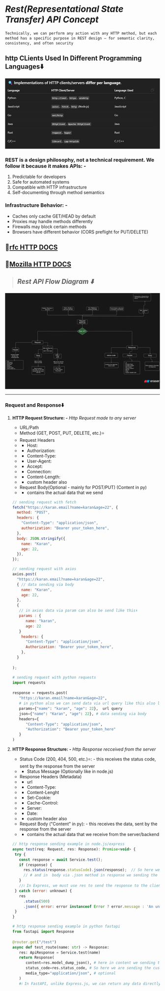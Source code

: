 # **_Rest(Representational State Transfer) API Concept_**

```text
Technically, we can perform any action with any HTTP method, but each method has a specific purpose in REST design — for semantic clarity, consistency, and often security
```

## **http CLients Used In Different Programming Languages⬇️**

![httpCLientsUsedInDifferentProgrammingLang](./imgs/httpClients.png)

### REST is a design philosophy, not a technical requirement. We follow it because it makes APIs: -

1. Predictable for developers
2. Safe for automated systems
3. Compatible with HTTP infrastructure
4. Self-documenting through method semantics

### Infrastructure Behavior: -

- Caches only cache GET/HEAD by default
- Proxies may handle methods differently
- Firewalls may block certain methods
- Browsers have different behavior (CORS preflight for PUT/DELETE)

## **🔗[rfc HTTP DOCS](https://datatracker.ietf.org/doc/html/rfc7231)**

## **🔗[Mozilla HTTP DOCS](https://developer.mozilla.org/en-US/docs/Web/HTTP)**

> ## **_Rest API Flow Diagram ⬇️_**

![Rest API Flow Diagram](./imgs/restapiflowdiagram.svg)

---

### **Request and Response⬇️**

1. **HTTP Request Structure: -** _Http Request made to any server_

   - URL/Path
   - Method (GET, POST, PUT, DELETE, etc.)⭐
   - Request Headers
   - - Host:
   - - Authorization:
   - - Content-Type:
   - - User-Agent:
   - - Accept:
   - - Connection:
   - - Content-Length:
   - - custom header also
   - Request Body(Optional - mainly for POST/PUT) (Content in py)
   - - contains the actual data that we send

   ```js
   // sending request with fetch
   fetch("https://karan.email?name=karan&age=22", {
     method: "POST",
     headers: {
       "Content-Type": "application/json",
       authorization: "Bearer your_token_here",
     },
     body: JSON.stringify({
       name: "Karan",
       age: 22,
     }),
   });
   ```

   ```js
   // sending request with axios
   axios.post(
     "https://karan.email?name=karan&age=22",
     { // data sending via body
       name: "Karan",
       age: 22,
     },
     {
      // in axios data via param can also be send like this⬇️
      params : {
         name: "karan",
         age: 22
      }
       headers: {
         "Content-Type": "application/json",
         Authorization: "Bearer your_token_here",
       },
     }

   );
   ```

   ```py
   # sending request with python requests
   import requests

   response = requests.post(
      "https://karan.email?name=karan&age=22",
      # in python also we can send data via url query like this also like axios⬇️
      params={"name": "karan", "age": 22},  url query
      json={"name": "Karan", "age": 22}, # data sending via body
      headers={
         "Content-Type": "application/json",
         "Authorization": "Bearer your_token_here"
      }
   )
   ```

2. **HTTP Response Structure: -** _Http Response recceived from the server_

   - Status Code (200, 404, 500, etc.)⭐: - this receives the status code, sent by the response from the server
   - - Status Message (Optionally like in node.js)
   - Response Headers (Metadata)
   - - url
   - - Content-Type:
   - - Content-Lenght
   - - Set-Cookie:
   - - Cache-Control:
   - - Server:
   - - Date:
   - - custom header also
   - Request Body ("Content" in py): - this receives the data, sent by the response from the server
   - - contains the actual data that we receive from the server/backend

   ```js
   // http response sending example in node.js/express
   async test(req: Request, res: Response): Promise<void> {
    try {
      const response = await Service.test();
      if (response) {
        res.status(response.statusCode).json(response);  // So here we are sending the custom status code to request use res.status method in response. now the reponse received by the request will show this status code.
        // # and in  body via .json method in response we sending the actual data, now the response received by the request will so this so this data in body/ content.
      }
      //ℹ️ In Express, we must use res to send the response to the client — we cannot return custom data from the controller method itself cause it ❌ Has no effect on the HTTP response. and the request will hang until Express times out or sends an empty default response. That’s because Express route handlers don't work with return statements for sending responses. The res object is how Express communicates back to the client
    } catch (error: unknown) {
      res
        .status(500)
        .json({ error: error instanceof Error ? error.message : 'An unknown error occurred' });
    }
   }
   ```

   ```py
   # http response sending example in python fastapi
   from fastapi import Response

   @router.get("/test")
   async def test_route(name: str) -> Response:
      res: ApiResponse = Service.test(name)
      return Response(
         content=res.model_dump_json(), # here in content we sending the actual data, now the response received by the request will so this data in body/content.
         status_code=res.status_code, # So here we are sending the custom status code to request. now the reponse received by the request will show this status code.
         media_type="application/json", # optional
      )
      #ℹ️ In FastAPI, unlike Express.js, we can return any data directly, and FastAPI automatically converts it into a proper HTTP response behind the scenes, but if we send/ returned some custom data, not within the Http response, then in that case the status code to request will be automatically assigned(Mostly 200 status code), not in our control

   ```
